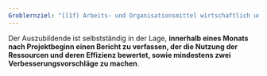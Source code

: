 ```yaml
---
Groblernziel: "[[1f) Arbeits- und Organisationsmittel wirtschaftlich und ökologisch unter Berücksichtigung der vorhandenen Ressourcen und der Budgetvorgaben einsetzen]]"
---
```

Der Auszubildende ist selbstständig in der Lage, **innerhalb eines Monats nach Projektbeginn einen Bericht zu verfassen, der die Nutzung der Ressourcen und deren Effizienz bewertet, sowie mindestens zwei Verbesserungsvorschläge zu machen**.